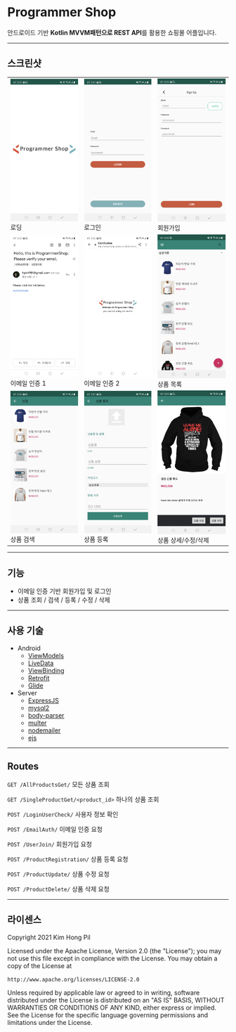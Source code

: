 # Programmer Shop
안드로이드 기반 **Kotlin MVVM패턴으로 REST API**를 활용한 쇼핑몰 어플입니다.

---
## 스크린샷
||||
|--|--|--|
|<img src="./image/programmershop_loading.jpeg" width="200"><br>로딩|<img src="./image/programmershop_login.jpeg" width="200"><br>로그인|<img src="./image/programmershop_signup.jpeg" width="200"><br>회원가입
|<img src="./image/programmershop_email_auth.jpeg" width="200"><br>이메일 인증 1|<img src="./image/programmershop_email_auth2.jpeg" width="200"><br>이메일 인증 2|<img src="./image/programmershop_main.jpeg" width="200"><br>상품 목록
|<img src="./image/programmershop_search.jpeg" width="200"><br>상품 검색|<img src="./image/programmershop_upload.jpeg" width="200"><br>상품 등록|<img src="./image/programmershop_detail.jpeg" width="200"><br>상품 상세/수정/삭제

---
## 기능
- 이메일 인증 기반 회원가입 및 로그인
- 상품 조회 / 검색 / 등록 / 수정 / 삭제

---
## 사용 기술
- Android
    - [ViewModels](https://developer.android.com/topic/libraries/architecture/viewmodel)
    - [LiveData](https://developer.android.com/topic/libraries/architecture/livedata)
    - [ViewBinding](https://developer.android.com/topic/libraries/view-binding)
    - [Retrofit](https://github.com/square/retrofit)
    - [Glide](https://github.com/bumptech/glide)
- Server
    - [ExpressJS](https://expressjs.com)
    - [mysql2](https://github.com/sidorares/node-mysql2)
    - [body-parser](https://github.com/expressjs/body-parser)
    - [multer](https://github.com/expressjs/multer)
    - [nodemailer](https://github.com/nodemailer/nodemailer)
    - [ejs](https://github.com/mde/ejs)

---
## Routes
`GET /AllProductsGet/`
모든 상품 조회

`GET /SingleProductGet/<product_id>`
하나의 상품 조회

`POST /LoginUserCheck/`
사용자 정보 확인

`POST /EmailAuth/`
이메일 인증 요청

`POST /UserJoin/`
회원가입 요청

`POST /ProductRegistration/`
상품 등록 요청

`POST /ProductUpdate/`
상품 수정 요청

`POST /ProductDelete/`
상품 삭제 요청

---
## 라이센스
Copyright 2021 Kim Hong Pil

Licensed under the Apache License, Version 2.0 (the "License");
you may not use this file except in compliance with the License.
You may obtain a copy of the License at

    http://www.apache.org/licenses/LICENSE-2.0

Unless required by applicable law or agreed to in writing, software
distributed under the License is distributed on an "AS IS" BASIS,
WITHOUT WARRANTIES OR CONDITIONS OF ANY KIND, either express or implied.
See the License for the specific language governing permissions and
limitations under the License.